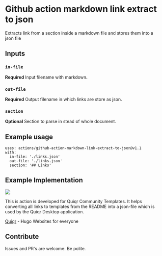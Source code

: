 # Github action markdown link extract to json

Extracts link from a section inside a markdown file and stores them into a json file

## Inputs

### `in-file`

**Required** Input filename with markdown.

### `out-file`

**Required** Output filename in which links are store as json.

### `section`

**Optional** Section to parse in stead of whole document.

## Example usage

```
uses: actions/github-action-markdown-link-extract-to-json@v1.1
with:
  in-file: './links.json'
  out-file: './links.json'
  section: '## Links'
```

## Example Implementation

<a href="https://github.com/quiqr/quiqr-community-templates"><img src="https://quiqr.org/quir-community-templates-badge.svg" /></a>

This is action is developed for Quiqr Community Templates. It helps converting all links to templates from the README into a json-file which is used by the Quiqr Desktop application.

[Quiqr](https://quiqr.org) - Hugo Websites for everyone

## Contribute

Issues and PR's are welcome. Be polite.
